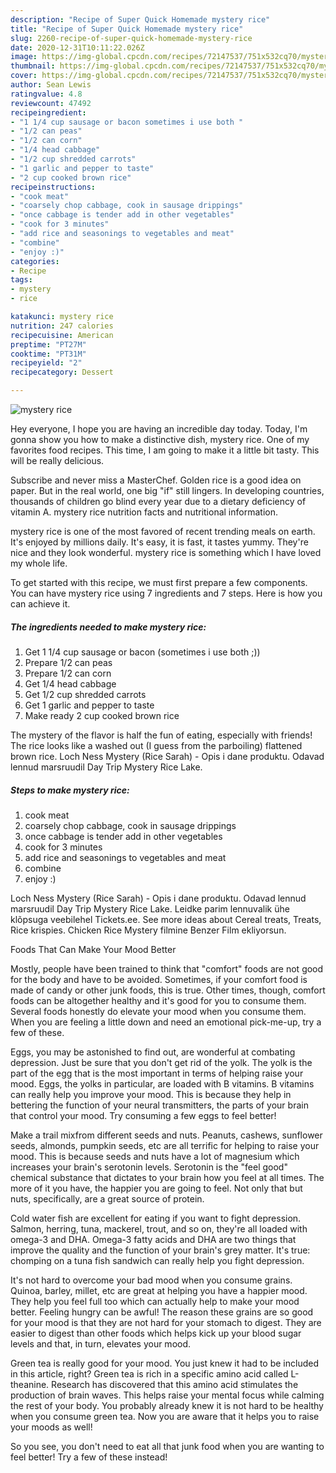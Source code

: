 ```yaml
---
description: "Recipe of Super Quick Homemade mystery rice"
title: "Recipe of Super Quick Homemade mystery rice"
slug: 2260-recipe-of-super-quick-homemade-mystery-rice
date: 2020-12-31T10:11:22.026Z
image: https://img-global.cpcdn.com/recipes/72147537/751x532cq70/mystery-rice-recipe-main-photo.jpg
thumbnail: https://img-global.cpcdn.com/recipes/72147537/751x532cq70/mystery-rice-recipe-main-photo.jpg
cover: https://img-global.cpcdn.com/recipes/72147537/751x532cq70/mystery-rice-recipe-main-photo.jpg
author: Sean Lewis
ratingvalue: 4.8
reviewcount: 47492
recipeingredient:
- "1 1/4 cup sausage or bacon sometimes i use both "
- "1/2 can peas"
- "1/2 can corn"
- "1/4 head cabbage"
- "1/2 cup shredded carrots"
- "1 garlic and pepper to taste"
- "2 cup cooked brown rice"
recipeinstructions:
- "cook meat"
- "coarsely chop cabbage, cook in sausage drippings"
- "once cabbage is tender add in other vegetables"
- "cook for 3 minutes"
- "add rice and seasonings to vegetables and meat"
- "combine"
- "enjoy :)"
categories:
- Recipe
tags:
- mystery
- rice

katakunci: mystery rice 
nutrition: 247 calories
recipecuisine: American
preptime: "PT27M"
cooktime: "PT31M"
recipeyield: "2"
recipecategory: Dessert

---
```



![mystery rice](https://img-global.cpcdn.com/recipes/72147537/751x532cq70/mystery-rice-recipe-main-photo.jpg)

Hey everyone, I hope you are having an incredible day today. Today, I'm gonna show you how to make a distinctive dish, mystery rice. One of my favorites food recipes. This time, I am going to make it a little bit tasty. This will be really delicious.

Subscribe and never miss a MasterChef. Golden rice is a good idea on paper. But in the real world, one big &#34;if&#34; still lingers. In developing countries, thousands of children go blind every year due to a dietary deficiency of vitamin A. mystery rice nutrition facts and nutritional information.

mystery rice is one of the most favored of recent trending meals on earth. It's enjoyed by millions daily. It's easy, it is fast, it tastes yummy. They're nice and they look wonderful. mystery rice is something which I have loved my whole life.


To get started with this recipe, we must first prepare a few components. You can have mystery rice using 7 ingredients and 7 steps. Here is how you can achieve it.

<!--inarticleads1-->

##### The ingredients needed to make mystery rice:

1. Get 1 1/4 cup sausage or bacon (sometimes i use both ;))
1. Prepare 1/2 can peas
1. Prepare 1/2 can corn
1. Get 1/4 head cabbage
1. Get 1/2 cup shredded carrots
1. Get 1 garlic and pepper to taste
1. Make ready 2 cup cooked brown rice


The mystery of the flavor is half the fun of eating, especially with friends! The rice looks like a washed out (I guess from the parboiling) flattened brown rice. Loch Ness Mystery (Rice Sarah) - Opis i dane produktu. Odavad lennud marsruudil Day Trip Mystery Rice Lake. 

<!--inarticleads2-->

##### Steps to make mystery rice:

1. cook meat
1. coarsely chop cabbage, cook in sausage drippings
1. once cabbage is tender add in other vegetables
1. cook for 3 minutes
1. add rice and seasonings to vegetables and meat
1. combine
1. enjoy :)


Loch Ness Mystery (Rice Sarah) - Opis i dane produktu. Odavad lennud marsruudil Day Trip Mystery Rice Lake. Leidke parim lennuvalik ühe klõpsuga veebilehel Tickets.ee. See more ideas about Cereal treats, Treats, Rice krispies. Chicken Rice Mystery filmine Benzer Film ekliyorsun. 

Foods That Can Make Your Mood Better


Mostly, people have been trained to think that "comfort" foods are not good for the body and have to be avoided. Sometimes, if your comfort food is made of candy or other junk foods, this is true. Other times, though, comfort foods can be altogether healthy and it's good for you to consume them. Several foods honestly do elevate your mood when you consume them. When you are feeling a little down and need an emotional pick-me-up, try a few of these.

Eggs, you may be astonished to find out, are wonderful at combating depression. Just be sure that you don't get rid of the yolk. The yolk is the part of the egg that is the most important in terms of helping raise your mood. Eggs, the yolks in particular, are loaded with B vitamins. B vitamins can really help you improve your mood. This is because they help in bettering the function of your neural transmitters, the parts of your brain that control your mood. Try consuming a few eggs to feel better!

Make a trail mixfrom different seeds and nuts. Peanuts, cashews, sunflower seeds, almonds, pumpkin seeds, etc are all terrific for helping to raise your mood. This is because seeds and nuts have a lot of magnesium which increases your brain's serotonin levels. Serotonin is the "feel good" chemical substance that dictates to your brain how you feel at all times. The more of it you have, the happier you are going to feel. Not only that but nuts, specifically, are a great source of protein.

Cold water fish are excellent for eating if you want to fight depression. Salmon, herring, tuna, mackerel, trout, and so on, they're all loaded with omega-3 and DHA. Omega-3 fatty acids and DHA are two things that improve the quality and the function of your brain's grey matter. It's true: chomping on a tuna fish sandwich can really help you fight depression. 

It's not hard to overcome your bad mood when you consume grains. Quinoa, barley, millet, etc are great at helping you have a happier mood. They help you feel full too which can actually help to make your mood better. Feeling hungry can be awful! The reason these grains are so good for your mood is that they are not hard for your stomach to digest. They are easier to digest than other foods which helps kick up your blood sugar levels and that, in turn, elevates your mood.

Green tea is really good for your mood. You just knew it had to be included in this article, right? Green tea is rich in a specific amino acid called L-theanine. Research has discovered that this amino acid stimulates the production of brain waves. This helps raise your mental focus while calming the rest of your body. You probably already knew it is not hard to be healthy when you consume green tea. Now you are aware that it helps you to raise your moods as well!

So you see, you don't need to eat all that junk food when you are wanting to feel better! Try a few of these instead!

